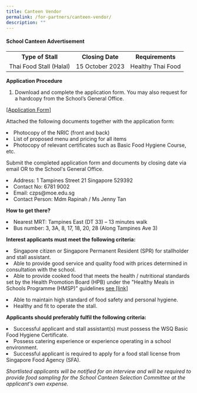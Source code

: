 ```yaml
---
title: Canteen Vendor
permalink: /for-partners/canteen-vendor/
description: ""
---
```

#### School Canteen Advertisement
<table>
<tbody>
<tr><th style="text-align: center;">Type of Stall</th>
<th style="text-align: center;">Closing Date </th>
<th style="text-align: center;">Requirements</th>
</tr>
<tr>
<td style="text-align: center;">Thai Food Stall (Halal)</td>
<td style="text-align: center;">15 October 2023</td>
<td style="text-align: center;">Healthy Thai Food</td></tr></tbody></table>


**Application Procedure**

1. Download and complete the application form. You may also request for a hardcopy from the School’s General Office.<ul>
<p><a href="https://go.gov.sg/czps-canteen-application-form" target="_blank" rel="noopener">[Application Form]</a></p><p>

Attached the following documents together with the application form:
</p><p></p><li>Photocopy of the NRIC (front and back)</li>
	<li>List of proposed menu and pricing for all items</li>
	<li>Photocopy of relevant certificates such as Basic Food Hygiene Course, etc.</li>

Submit the completed application form and documents by closing date via email OR to the School's General Office.
	
<li>Address: 1 Tampines Street 21 Singapore 529392</li>
<li>Contact No: 6781 9002</li>
<li> Email: czps@moe.edu.sg</li>
<li>Contact Person: Mdm Rapinah / Ms Jenny Tan</li>

**How to get there?**
<li>Nearest MRT: Tampines East (DT 33) – 13 minutes walk</li>
<li>Bus number: 3, 3A, 8, 17, 18, 20, 28 (Along Tampines Ave 3)</li>

**Interest applicants must meet the following criteria:**
<li>Singapore citizen or Singapore Permanent Resident (SPR) for stallholder and stall assistant.</li>
	
<li>Able to provide good service and quality food with prices determined in consultation with the school.</li>
	
<li>Able to provide cooked food that meets the health / nutritional standards set by the Health Promotion Board (HPB) under the "Healthy Meals in Schools Programme (HMSP)" guidelines <a href="https://www.hpb.gov.sg/schools/school-programmes/healthy-meals-in-schools-programme" target="_blank" rel="noopener">see [link]</a><p></p></li>
	
<li>Able to maintain high standard of food safety and personal hygiene.</li>
<li>Healthy and fit to operate the stall.</li>

**Applicants should preferably fulfil the following criteria:**
<li>Successful applicant and stall assistant(s) must possess the WSQ Basic Food Hygiene Certificate.</li>
<li>Possess catering experience or experience operating in a school environment.</li>
<li>Successful applicant is required to apply for a food stall license from Singapore Food Agency (SFA).</li>

*Shortlisted applicants will be notified for an interview and will be required to provide food sampling for the School Canteen Selection Committee at the applicant's own expense.*<p></p></ul>